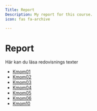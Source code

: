 ```yaml
---
Title: Report 
Description: My report for this course.
icon: fas fa-archive

---
```

Report
===
Här kan du läsa redovisnings texter

* [Kmom01](report/kmom01)
* [Kmom02](report/kmom02)
* [Kmom03](report/kmom03)
* [Kmom04](report/kmom04)
* [Kmom05](report/kmom05)
* [Kmom06](report/kmom06)
* [Kmom10](report/kmom10)